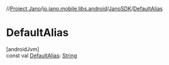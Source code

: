 //[Project Jano](../../../index.md)/[io.jano.mobile.libs.android](../index.md)/[JanoSDK](index.md)/[DefaultAlias](-default-alias.md)

# DefaultAlias

[androidJvm]\
const val [DefaultAlias](-default-alias.md): [String](https://kotlinlang.org/api/latest/jvm/stdlib/kotlin/-string/index.html)
